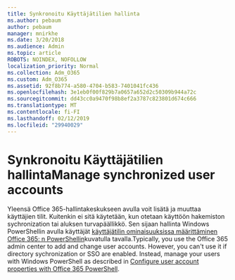 ```yaml
---
title: Synkronoitu Käyttäjätilien hallinta
ms.author: pebaum
author: pebaum
manager: mnirkhe
ms.date: 3/20/2018
ms.audience: Admin
ms.topic: article
ROBOTS: NOINDEX, NOFOLLOW
localization_priority: Normal
ms.collection: Adm_O365
ms.custom: Adm_O365
ms.assetid: 92f8b774-a580-4704-b583-7401041fc436
ms.openlocfilehash: 3e1eb0f00f829b7a0657a652d2c50309b944a72c
ms.sourcegitcommit: dd43cc0a9470f98b8ef2a3787c823801d674c666
ms.translationtype: MT
ms.contentlocale: fi-FI
ms.lasthandoff: 02/12/2019
ms.locfileid: "29940029"
---
```

# <a name="manage-synchronized-user-accounts"></a><span data-ttu-id="3f89e-102">Synkronoitu Käyttäjätilien hallinta</span><span class="sxs-lookup"><span data-stu-id="3f89e-102">Manage synchronized user accounts</span></span>

<span data-ttu-id="3f89e-p101">Yleensä Office 365-hallintakeskukseen avulla voit lisätä ja muuttaa käyttäjien tilit. Kuitenkin ei sitä käytetään, kun otetaan käyttöön hakemiston sychronization tai aluksen turvapäällikkö. Sen sijaan hallinta Windows PowerShellin avulla käyttäjät [käyttäjätilin ominaisuuksissa määrittäminen Office 365: n PowerShellin](https://docs.microsoft.com/office365/enterprise/powershell/configure-user-account-properties-with-office-365-powershell )kuvatulla tavalla.</span><span class="sxs-lookup"><span data-stu-id="3f89e-p101">Typically, you use the Office 365 admin center to add and change user accounts. However, you can't use it if directory sychronization or SSO are enabled. Instead, manage your users with Windows PowerShell as described in [Configure user account properties with Office 365 PowerShell](https://docs.microsoft.com/office365/enterprise/powershell/configure-user-account-properties-with-office-365-powershell ).</span></span> 
  

